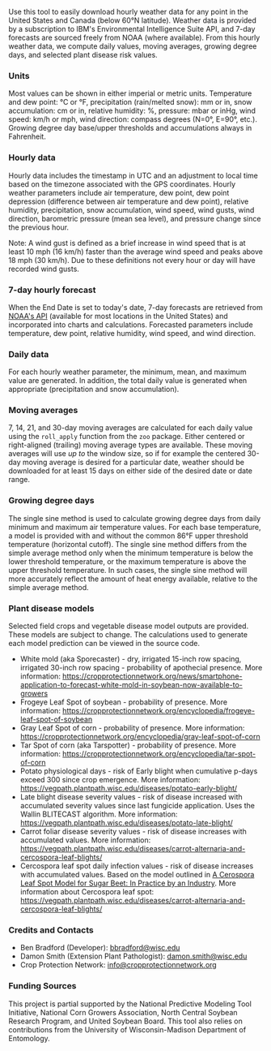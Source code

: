 Use this tool to easily download hourly weather data for any point in the United States and Canada (below 60°N latitude). Weather data is provided by a subscription to IBM's Environmental Intelligence Suite API, and 7-day forecasts are sourced freely from NOAA (where available). From this hourly weather data, we compute daily values, moving averages, growing degree days, and selected plant disease risk values.

### Units

Most values can be shown in either imperial or metric units. Temperature and dew point: °C or °F, precipitation (rain/melted snow): mm or in, snow accumulation: cm or in, relative humidity: %, pressure: mbar or inHg, wind speed: km/h or mph, wind direction: compass degrees (N=0°, E=90°, etc.). Growing degree day base/upper thresholds and accumulations always in Fahrenheit.

### Hourly data

Hourly data includes the timestamp in UTC and an adjustment to local time based on the timezone associated with the GPS coordinates. Hourly weather parameters include air temperature, dew point, dew point depression (difference between air temperature and dew point), relative humidity, precipitation, snow accumulation, wind speed, wind gusts, wind direction, barometric pressure (mean sea level), and pressure change since the previous hour.

Note: A wind gust is defined as a brief increase in wind speed that is at least 10 mph (16 km/h) faster than the average wind speed and peaks above 18 mph (30 km/h). Due to these definitions not every hour or day will have recorded wind gusts.

### 7-day hourly forecast

When the End Date is set to today's date, 7-day forecasts are retrieved from [NOAA's API](https://www.weather.gov/documentation/services-web-api) (available for most locations in the United States) and incorporated into charts and calculations. Forecasted parameters include temperature, dew point, relative humidity, wind speed, and wind direction.

### Daily data

For each hourly weather parameter, the minimum, mean, and maximum value are generated. In addition, the total daily value is generated when appropriate (precipitation and snow accumulation).

### Moving averages

7, 14, 21, and 30-day moving averages are calculated for each daily value using the `roll_apply` function from the `zoo` package. Either centered or right-aligned (trailing) moving average types are available. These moving averages will use *up to* the window size, so if for example the centered 30-day moving average is desired for a particular date, weather should be downloaded for at least 15 days on either side of the desired date or date range.

### Growing degree days

The single sine method is used to calculate growing degree days from daily minimum and maximum air temperature values. For each base temperature, a model is provided with and without the common 86°F upper threshold temperature (horizontal cutoff). The single sine method differs from the simple average method only when the minimum temperature is below the lower threshold temperature, or the maximum temperature is above the upper threshold temperature. In such cases, the single sine method will more accurately reflect the amount of heat energy available, relative to the simple average method.

### Plant disease models

Selected field crops and vegetable disease model outputs are provided. These models are subject to change. The calculations used to generate each model prediction can be viewed in the source code.

-   White mold (aka Sporecaster) - dry, irrigated 15-inch row spacing, irrigated 30-inch row spacing - probability of apothecial presence. More information: <https://cropprotectionnetwork.org/news/smartphone-application-to-forecast-white-mold-in-soybean-now-available-to-growers>
-   Frogeye Leaf Spot of soybean - probability of presence. More information: <https://cropprotectionnetwork.org/encyclopedia/frogeye-leaf-spot-of-soybean>
-   Gray Leaf Spot of corn - probability of presence. More information: <https://cropprotectionnetwork.org/encyclopedia/gray-leaf-spot-of-corn>
-   Tar Spot of corn (aka Tarspotter) - probability of presence. More information: <https://cropprotectionnetwork.org/encyclopedia/tar-spot-of-corn>
-   Potato physiological days - risk of Early blight when cumulative p-days exceed 300 since crop emergence. More information: <https://vegpath.plantpath.wisc.edu/diseases/potato-early-blight/>
-   Late blight disease severity values - risk of disease increased with accumulated severity values since last fungicide application. Uses the Wallin BLITECAST algorithm. More information: <https://vegpath.plantpath.wisc.edu/diseases/potato-late-blight/>
-   Carrot foliar disease severity values - risk of disease increases with accumulated values. More information: <https://vegpath.plantpath.wisc.edu/diseases/carrot-alternaria-and-cercospora-leaf-blights/>
-   Cercospora leaf spot daily infection values - risk of disease increases with accumulated values. Based on the model outlined in [A Cerospora Leaf Spot Model for Sugar Beet: In Practice by an Industry](https://apsjournals.apsnet.org/doi/abs/10.1094/PDIS.1998.82.7.716). More information about Cercospora leaf spot: <https://vegpath.plantpath.wisc.edu/diseases/carrot-alternaria-and-cercospora-leaf-blights/>

### Credits and Contacts

-   Ben Bradford (Developer): [bbradford\@wisc.edu](mailto:bbradford@wisc.edu)
-   Damon Smith (Extension Plant Pathologist): [damon.smith\@wisc.edu](mailto:damon.smith@wisc.edu)
-   Crop Protection Network: [info\@cropprotectionnetwork.org](mailto:info@cropprotectionnetwork.org)

### Funding Sources

This project is partial supported by the National Predictive Modeling Tool Initiative, National Corn Growers Association, North Central Soybean Research Program, and United Soybean Board. This tool also relies on contributions from the University of Wisconsin-Madison Department of Entomology.
